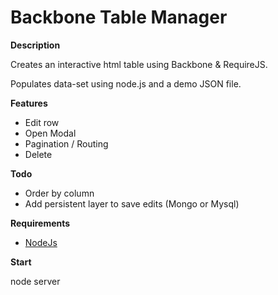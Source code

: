 Backbone Table Manager
==================================

**Description**

Creates an interactive html table using Backbone & RequireJS.

Populates data-set using node.js and a demo JSON file.

**Features**
- Edit row
- Open Modal
- Pagination / Routing
- Delete

**Todo**
- Order by column
- Add persistent layer to save edits (Mongo or Mysql)

**Requirements**

* [NodeJs](http://nodejs.org/download/)

**Start**

node server







